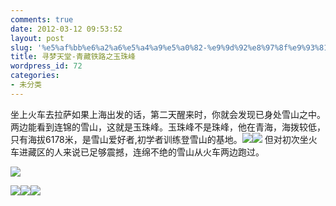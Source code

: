 ```yaml
---
comments: true
date: 2012-03-12 09:53:52
layout: post
slug: '%e5%af%bb%e6%a2%a6%e5%a4%a9%e5%a0%82-%e9%9d%92%e8%97%8f%e9%93%81%e8%b7%af%e4%b9%8b%e7%8e%89%e7%8f%a0%e5%b3%b0'
title: 寻梦天堂-青藏铁路之玉珠峰
wordpress_id: 72
categories:
- 未分类
---
```


坐上火车去拉萨如果上海出发的话，第二天醒来时，你就会发现已身处雪山之中。两边能看到连锦的雪山，这就是玉珠峰。玉珠峰不是珠峰，他在青海，海拨较低，只有海拔6178米，是雪山爱好者,初学者训练登雪山的基地。![](http://wenpi-wordpress.stor.sinaapp.com/uploads/2012/03/DSC08793.jpg)[![](http://wenpi-wordpress.stor.sinaapp.com/uploads/2012/03/DSC08783.jpg)](http://wenpi.sinaapp.com/?attachment_id=73) 但对初次坐火车进藏区的人来说已足够震撼，连绵不绝的雪山从火车两边跑过。

[![](http://wenpi-wordpress.stor.sinaapp.com/uploads/2012/03/DSC08795.jpg)](http://wenpi.sinaapp.com/?attachment_id=76)

[![](http://wenpi-wordpress.stor.sinaapp.com/uploads/2012/03/DSC08783.jpg)](http://wenpi.sinaapp.com/?attachment_id=73)[![](http://wenpi-wordpress.stor.sinaapp.com/uploads/2012/03/DSC08798.jpg)](http://wenpi.sinaapp.com/?attachment_id=78)[![](http://wenpi-wordpress.stor.sinaapp.com/uploads/2012/03/DSC08796.jpg)](http://wenpi.sinaapp.com/?attachment_id=77)


